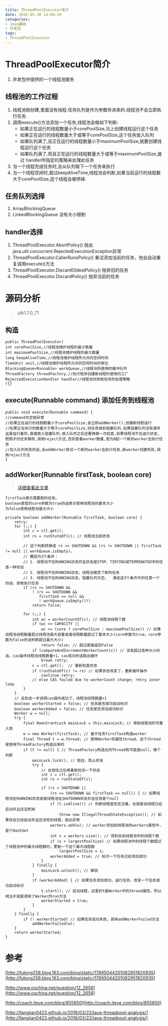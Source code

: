 ```yaml
---
title: ThreadPoolExecutor简介
date: 2016-05-30 14:04:19
categories: 
- Java基础
- 并发包
tags:
- ThreadPoolExecutor
---
```


# ThreadPoolExecutor简介
1. 并发包中提供的一个线程池服务

<!-- more -->

## 线程池的工作过程
1. 线程池刚创建,里面没有线程.任务队列是作为参数传进来的.线程池不会立即执行任务.
2. 调用execute()方法添加一个任务,线程池会做如下判断:
	* 如果正在运行的线程数量小于corePoolSize,马上创建线程运行这个任务
	* 如果正在运行的线程数量大于或等于corePoolSize,这个任务放入队列
	* 如果队列满了,且正在运行的线程数量小于maximumPoolSize,就要创建线程运行这个任务
	* 如果队列满了,而且正在运行的线程数量大于或等于maximumPoolSize,通过 handler所指定的策略来处理此任务
3. 当一个线程完成任务时,会从队列取下一个任务来执行
4. 当一个线程空闲时,超过keepAliveTime,线程池会判断,如果当前运行的线程数大于corePoolSize,这个线程会被停掉.

## 任务队列选择
1. ArrayBlockingQueue
2. LinkedBlockingQueue 没有大小限制

## handler选择
1. ThreadPoolExecutor.AbortPolicy() 抛出java.util.concurrent.RejectedExecutionException异常
2. ThreadPoolExecutor.CallerRunsPolicy() 重试添加当前的任务，他会自动重复调用execute()方法
3. ThreadPoolExecutor.DiscardOldestPolicy() 抛弃旧的任务
4. ThreadPoolExecutor.DiscardPolicy() 抛弃当前的任务

# 源码分析
>jdk1.7.0_71

## 构造
```
public ThreadPoolExecutor(
int corePoolSize,//线程池维护线程的最少数量
int maximumPoolSize,//线程池维护线程的最大数量 
long keepAliveTime,//线程池维护线程所允许的空闲时间
TimeUnit unit,//线程池维护线程所允许的空闲时间的单位 
BlockingQueue<Runnable> workQueue,//线程池所使用的缓冲队列
ThreadFactory threadFactory,//执行程序创建新线程时使用的工厂
RejectedExecutionHandler handler//线程池对拒绝任务的处理策略 
){}
```

## execute(Runnable command) 添加任务到线程池
```
public void execute(Runnable command) {
//command为空抛异常
//如果正在运行的线程数量小于corePoolSize,会立即addWorker(),创建新线程运行
//如果正在执行的数量大于等于corePoolSize,将任务放到阻塞队列.如果阻塞队列没有满并且是运行着的,直接放入阻塞队列.放入队列之后还要再做一次检查,如果线程池不在运行状态,把刚才的任务移除,调用reject方法,否则查看worker数量,若为0起一个新的worker去执行任务
//加入队列失败的话,会addWorker尝试一个新的worker去执行任务,新worker创建失败,调用reject方法
}
```

## addWorker(Runnable firstTask, boolean core)
>[详细查看此文章](http://fangjian0423.github.io/2016/03/22/java-threadpool-analysis/)

```
firstTask表示需要跑的任务。
boolean类型的core参数为true的话表示使用线程池的基本大小
为false使用线程池最大大小
```

```
private boolean addWorker(Runnable firstTask, boolean core) {
    retry:
    for (;;) {
        int c = ctl.get();
        int rs = runStateOf(c); // 线程池当前状态

        // 这个判断转换成 rs >= SHUTDOWN && (rs != SHUTDOWN || firstTask != null || workQueue.isEmpty)。 
        // 概括为3个条件：
        // 1. 线程池不在RUNNING状态并且状态是STOP、TIDYING或TERMINATED中的任意一种状态
        // 2. 线程池不在RUNNING状态，线程池接受了新的任务 
        // 3. 线程池不在RUNNING状态，阻塞队列为空。  满足这3个条件中的任意一个的话，拒绝执行任务
        if (rs >= SHUTDOWN &&
            ! (rs == SHUTDOWN &&
               firstTask == null &&
               ! workQueue.isEmpty()))
            return false;

        for (;;) {
            int wc = workerCountOf(c); // 线程池线程个数
            if (wc >= CAPACITY ||
                wc >= (core ? corePoolSize : maximumPoolSize)) // 如果线程池线程数量超过线程池最大容量或者线程数量超过了基本大小(core参数为true，core参数为false的话判断超过最大大小)
                return false; // 超过直接返回false
            if (compareAndIncrementWorkerCount(c)) // 没有超过各种大小的话，cas操作线程池线程数量+1，cas成功的话跳出循环
                break retry;
            c = ctl.get();  // 重新检查状态
            if (runStateOf(c) != rs) // 如果状态改变了，重新循环操作
                continue retry;
            // else CAS failed due to workerCount change; retry inner loop
        }
    }
    // 走到这一步说明cas操作成功了，线程池线程数量+1
    boolean workerStarted = false; // 任务是否成功启动标识
    boolean workerAdded = false; // 任务是否添加成功标识
    Worker w = null;
    try {
        final ReentrantLock mainLock = this.mainLock; // 得到线程池的可重入锁
        w = new Worker(firstTask); // 基于任务firstTask构造worker
        final Thread t = w.thread; // 使用Worker的属性thread，这个thread是使用ThreadFactory构造出来的
        if (t != null) { // ThreadFactory构造出的Thread有可能是null，做个判断
            mainLock.lock(); // 锁住，防止并发
            try {
                // 在锁住之后再重新检测一下状态
                int c = ctl.get();
                int rs = runStateOf(c);

                if (rs < SHUTDOWN ||
                    (rs == SHUTDOWN && firstTask == null)) { // 如果线程池在RUNNING状态或者线程池在SHUTDOWN状态并且任务是个null
                    if (t.isAlive()) // 判断线程是否还活着，也就是说线程已经启动并且还没死掉
                        throw new IllegalThreadStateException(); // 如果存在已经启动并且还没死的线程，抛出异常
                    workers.add(w); // worker添加到线程池的workers属性中，是个HashSet
                    int s = workers.size(); // 得到目前线程池中的线程个数
                    if (s > largestPoolSize) // 如果线程池中的线程个数超过了线程池中的最大线程数时，更新一下这个最大线程数
                        largestPoolSize = s;
                    workerAdded = true; // 标识一下任务已经添加成功
                }
            } finally {
                mainLock.unlock(); // 解锁
            }
            if (workerAdded) { // 如果任务添加成功，运行任务，改变一下任务成功启动标识
                t.start(); // 启动线程，这里的t是Worker中的thread属性，所以相当于就是调用了Worker的run方法
                workerStarted = true;
            }
        }
    } finally {
        if (! workerStarted) // 如果任务启动失败，调用addWorkerFailed方法
            addWorkerFailed(w);
    }
    return workerStarted;
}
```


# 参考
[http://fulong258.blog.163.com/blog/static/17895044201082951820935](http://fulong258.blog.163.com/blog/static/17895044201082951820935)

[http://www.oschina.net/question/12_2656](http://www.oschina.net/question/12_2656)

[http://coach.iteye.com/blog/855850](http://coach.iteye.com/blog/855850)

[http://fangjian0423.github.io/2016/03/22/java-threadpool-analysis/](http://fangjian0423.github.io/2016/03/22/java-threadpool-analysis/)
